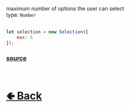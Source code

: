 maximum number of options the user can select<br>
type: `Number`<br>
<br>

```js
let selection = new Selection({
    max: 5
});
```

### [source](https://github.com/paigeroid/noscord.js/blob/main/src/Services/ComponentService/components/Selection.js)

<br> <h1> [🢀 Back](https://github.com/paigeroid/noscord.js/wiki/Components.Selection) </h1>